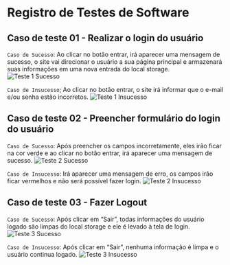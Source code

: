 # Registro de Testes de Software

## Caso de teste 01 - Realizar o login do usuário

`Caso de Sucesso`: Ao clicar no botão entrar, irá aparecer uma mensagem de sucesso, o site vai direcionar o usuário a sua página principal e armazenará suas informações em uma nova entrada do local storage.
![Teste 1 Sucesso](https://user-images.githubusercontent.com/13721147/200434351-ef0314d1-151d-431c-9f91-63ccb8a5dbd4.gif)


`Caso de Insucesso`; Ao clicar no botão entrar, o site irá informar que o e-mail e/ou senha estão incorretos.
![Teste 1 Insucesso](https://user-images.githubusercontent.com/13721147/200434416-0ddde589-1e4c-433b-a259-792fea677236.gif)

## Caso de teste 02 - Preencher formulário do login do usuário

`Caso de Sucesso`: Após preencher os campos incorretamente, eles irão ficar na cor verde e ao clicar no botão entrar, irá aparecer uma mensagem de sucesso.
![Teste 2 Sucesso](https://user-images.githubusercontent.com/13721147/200434625-1031b22c-4c63-418a-84f9-22f4d4bc81f1.gif)


`Caso de Insucesso`: Irá aparecer uma mensagem de erro, os campos irão ficar vermelhos e não será possível fazer login.
![Teste 2 Insucesso](https://user-images.githubusercontent.com/13721147/200434631-a33b4b32-5183-4797-acce-f168523fc247.gif)

## Caso de teste 03 - Fazer Logout

`Caso de Sucesso`: Após clicar em “Sair”, todas informações do usuário logado são limpas do local storage e ele é levado à tela de login.
![Teste 3 Sucesso](https://user-images.githubusercontent.com/13721147/200434755-408c0e81-0d45-4962-8ca5-8ab16896117f.gif)


`Caso de Insucesso`: Após clicar em “Sair”, nenhuma informação é limpa e o usuário continua logado.
![Teste 3 Insucesso](https://user-images.githubusercontent.com/13721147/200434771-18e3d7fa-c75b-478f-9016-451571286e7d.gif)
